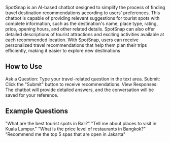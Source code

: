 SpotSnap is an AI-based chatbot designed to simplify the process of finding travel destination 
recommendations according to users' preferences. This chatbot is capable of providing relevant 
suggestions for tourist spots with complete information, such as the destination's name, place 
type, rating, price, opening hours, and other related details. SpotSnap can also offer detailed 
descriptions of tourist attractions and exciting activities available at each recommended location. 
With SpotSnap, users can receive personalized travel recommendations that help them plan their trips 
efficiently, making it easier to explore new destinations

## How to Use
Ask a Question: Type your travel-related question in the text area.
Submit: Click the "Submit" button to receive recommendations.
View Responses: The chatbot will provide detailed answers, and the conversation will be saved for your reference.

## Example Questions
"What are the best tourist spots in Bali?"
"Tell me about places to visit in Kuala Lumpur."
"What is the price level of restaurants in Bangkok?"
"Recommend me the top 5 spas that are open in Jakarta"